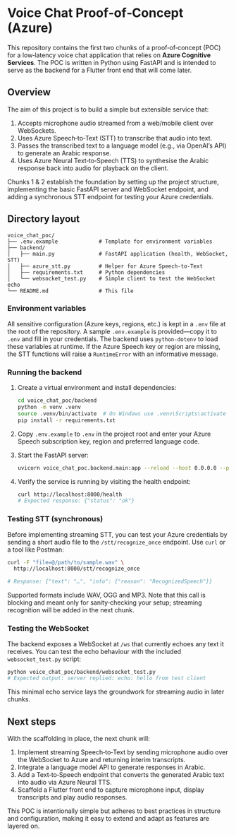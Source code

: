 # Voice Chat Proof‑of‑Concept (Azure)

This repository contains the first two chunks of a proof‑of‑concept (POC)
for a low‑latency voice chat application that relies on **Azure
Cognitive Services**.  The POC is written in Python using FastAPI
and is intended to serve as the backend for a Flutter front end that
will come later.

## Overview

The aim of this project is to build a simple but extensible service
that:

1. Accepts microphone audio streamed from a web/mobile client over
   WebSockets.
2. Uses Azure Speech‑to‑Text (STT) to transcribe that audio into text.
3. Passes the transcribed text to a language model (e.g., via OpenAI’s
   API) to generate an Arabic response.
4. Uses Azure Neural Text‑to‑Speech (TTS) to synthesise the Arabic
   response back into audio for playback on the client.

Chunks 1 & 2 establish the foundation by setting up the project
structure, implementing the basic FastAPI server and WebSocket
endpoint, and adding a synchronous STT endpoint for testing your
Azure credentials.

## Directory layout

```
voice_chat_poc/
├── .env.example             # Template for environment variables
├── backend/
│   ├── main.py              # FastAPI application (health, WebSocket, STT)
│   ├── azure_stt.py         # Helper for Azure Speech‑to‑Text
│   ├── requirements.txt     # Python dependencies
│   └── websocket_test.py    # Simple client to test the WebSocket echo
└── README.md                # This file
```

### Environment variables

All sensitive configuration (Azure keys, regions, etc.) is kept in a
`.env` file at the root of the repository.  A sample `.env.example`
is provided—copy it to `.env` and fill in your credentials.  The
backend uses `python-dotenv` to load these variables at runtime.  If
the Azure Speech key or region are missing, the STT functions will
raise a `RuntimeError` with an informative message.

### Running the backend

1. Create a virtual environment and install dependencies:

   ```bash
   cd voice_chat_poc/backend
   python -m venv .venv
   source .venv/bin/activate  # On Windows use .venv\Scripts\activate
   pip install -r requirements.txt
   ```

2. Copy `.env.example` to `.env` in the project root and enter your
   Azure Speech subscription key, region and preferred language code.

3. Start the FastAPI server:

   ```bash
   uvicorn voice_chat_poc.backend.main:app --reload --host 0.0.0.0 --port 8000
   ```

4. Verify the service is running by visiting the health endpoint:

   ```bash
   curl http://localhost:8000/health
   # Expected response: {"status": "ok"}
   ```

### Testing STT (synchronous)

Before implementing streaming STT, you can test your Azure
credentials by sending a short audio file to the `/stt/recognize_once`
endpoint.  Use `curl` or a tool like Postman:

```bash
curl -F "file=@/path/to/sample.wav" \
  http://localhost:8000/stt/recognize_once

# Response: {"text": "…", "info": {"reason": "RecognizedSpeech"}}
```

Supported formats include WAV, OGG and MP3.  Note that this call is
blocking and meant only for sanity‑checking your setup; streaming
recognition will be added in the next chunk.

### Testing the WebSocket

The backend exposes a WebSocket at `/ws` that currently echoes any
text it receives.  You can test the echo behaviour with the included
`websocket_test.py` script:

```bash
python voice_chat_poc/backend/websocket_test.py
# Expected output: server replied: echo: hello from test client
```

This minimal echo service lays the groundwork for streaming audio in
later chunks.

## Next steps

With the scaffolding in place, the next chunk will:

1. Implement streaming Speech‑to‑Text by sending microphone audio
   over the WebSocket to Azure and returning interim transcripts.
2. Integrate a language model API to generate responses in Arabic.
3. Add a Text‑to‑Speech endpoint that converts the generated Arabic
   text into audio via Azure Neural TTS.
4. Scaffold a Flutter front end to capture microphone input, display
   transcripts and play audio responses.

This POC is intentionally simple but adheres to best practices in
structure and configuration, making it easy to extend and adapt as
features are layered on.